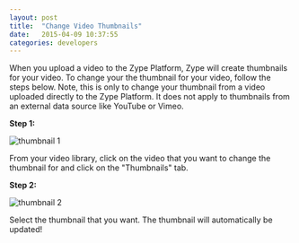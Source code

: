 ```yaml
---
layout: post
title:  "Change Video Thumbnails"
date:   2015-04-09 10:37:55
categories: developers
---
```


When you upload a video to the Zype Platform, Zype will create thumbnails for your video.
To change your the thumbnail for your video, follow the steps below. Note, this is only
to change your thumbnail from a video uploaded directly to the Zype Platform. It does not apply to
thumbnails from an external data source like YouTube or Vimeo.

**Step 1:**

![thumbnail 1]({{site.url}}/assets/thumbnails/thumbnails_1.png)

From your video library, click on the video that you want to change the thumbnail
for and click on the "Thumbnails" tab.

**Step 2:**

![thumbnail 2]({{site.url}}/assets/thumbnails/thumbnails_2.png)

Select the thumbnail that you want. The thumbnail will automatically be updated!
